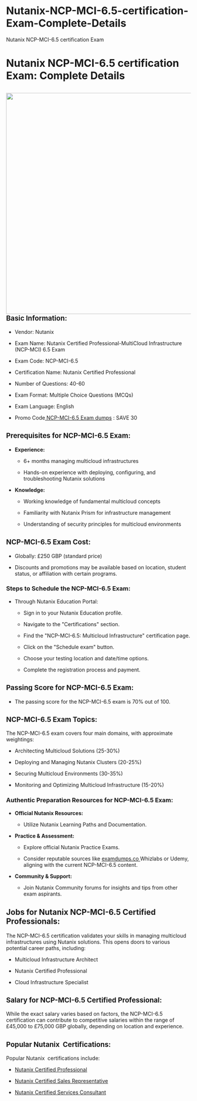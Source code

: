 # Nutanix-NCP-MCI-6.5-certification-Exam-Complete-Details
Nutanix NCP-MCI-6.5 certification Exam
<h1 dir="ltr">Nutanix NCP-MCI-6.5 certification Exam: Complete Details</h1><h2 dir="ltr"><img src="https://img.freepik.com/free-psd/education-concept-with-supplies_23-2149935204.jpg?t=st=1708949293~exp=1708952893~hmac=54742e1375b2ad9c351984de7828913dc6fbfab52b0ca61c3cf1a9f1adf6119c&amp;w=996" alt="" width="862" height="603"><br><span style="font-size: 14pt;">Basic Information:</span></h2><ul><li dir="ltr" aria-level="1"><p dir="ltr" role="presentation">Vendor: Nutanix</p></li><li dir="ltr" aria-level="1"><p dir="ltr" role="presentation">Exam Name: Nutanix Certified Professional-MultiCloud Infrastructure (NCP-MCI) 6.5 Exam</p></li><li dir="ltr" aria-level="1"><p dir="ltr" role="presentation">Exam Code: NCP-MCI-6.5</p></li><li dir="ltr" aria-level="1"><p dir="ltr" role="presentation">Certification Name: Nutanix Certified Professional</p></li><li dir="ltr" aria-level="1"><p dir="ltr" role="presentation">Number of Questions: 40-60</p></li><li dir="ltr" aria-level="1"><p dir="ltr" role="presentation">Exam Format: Multiple Choice Questions (MCQs)</p></li><li dir="ltr" aria-level="1"><p dir="ltr" role="presentation">Exam Language: English</p></li><li dir="ltr" aria-level="1"><p dir="ltr" role="presentation">Promo Code<a href="https://www.certs4it.com/ncp-mci-6.5-exam.html"> NCP-MCI-6.5 Exam dumps</a> : SAVE 30</p></li></ul><h2 dir="ltr"><span style="font-size: 14pt;">Prerequisites for NCP-MCI-6.5 Exam:</span></h2><ul><li dir="ltr" aria-level="1"><p dir="ltr" role="presentation"><strong>Experience:</strong></p></li><ul><li dir="ltr" aria-level="2"><p dir="ltr" role="presentation">6+ months managing multicloud infrastructures</p></li><li dir="ltr" aria-level="2"><p dir="ltr" role="presentation">Hands-on experience with deploying, configuring, and troubleshooting Nutanix solutions</p></li></ul><li dir="ltr" aria-level="1"><p dir="ltr" role="presentation"><strong>Knowledge:</strong></p></li><ul><li dir="ltr" aria-level="2"><p dir="ltr" role="presentation">Working knowledge of fundamental multicloud concepts</p></li><li dir="ltr" aria-level="2"><p dir="ltr" role="presentation">Familiarity with Nutanix Prism for infrastructure management</p></li><li dir="ltr" aria-level="2"><p dir="ltr" role="presentation">Understanding of security principles for multicloud environments</p></li></ul></ul><h2 dir="ltr"><span style="font-size: 14pt;">NCP-MCI-6.5 Exam Cost:</span></h2><ul><li dir="ltr" aria-level="1"><p dir="ltr" role="presentation">Globally: &pound;250 GBP (standard price)</p></li><li dir="ltr" aria-level="1"><p dir="ltr" role="presentation">Discounts and promotions may be available based on location, student status, or affiliation with certain programs.</p></li></ul><h3 dir="ltr">Steps to Schedule the NCP-MCI-6.5 Exam:</h3><ul><li dir="ltr" aria-level="1"><p dir="ltr" role="presentation">Through Nutanix Education Portal:</p></li><ul><li dir="ltr" aria-level="2"><p dir="ltr" role="presentation">Sign in to your Nutanix Education profile.</p></li><li dir="ltr" aria-level="2"><p dir="ltr" role="presentation">Navigate to the "Certifications" section.</p></li><li dir="ltr" aria-level="2"><p dir="ltr" role="presentation">Find the "NCP-MCI-6.5: Multicloud Infrastructure" certification page.</p></li><li dir="ltr" aria-level="2"><p dir="ltr" role="presentation">Click on the "Schedule exam" button.</p></li><li dir="ltr" aria-level="2"><p dir="ltr" role="presentation">Choose your testing location and date/time options.</p></li><li dir="ltr" aria-level="2"><p dir="ltr" role="presentation">Complete the registration process and payment.</p></li></ul></ul><h2 dir="ltr"><span style="font-size: 14pt;">Passing Score for NCP-MCI-6.5 Exam:</span></h2><ul><li dir="ltr" aria-level="1"><p dir="ltr" role="presentation">The passing score for the NCP-MCI-6.5 exam is 70% out of 100.</p></li></ul><h2 dir="ltr"><span style="font-size: 14pt;">NCP-MCI-6.5 Exam Topics:</span></h2><p dir="ltr">The NCP-MCI-6.5 exam covers four main domains, with approximate weightings:</p><ul><li dir="ltr" aria-level="1"><p dir="ltr" role="presentation">Architecting Multicloud Solutions (25-30%)</p></li><li dir="ltr" aria-level="1"><p dir="ltr" role="presentation">Deploying and Managing Nutanix Clusters (20-25%)</p></li><li dir="ltr" aria-level="1"><p dir="ltr" role="presentation">Securing Multicloud Environments (30-35%)</p></li><li dir="ltr" aria-level="1"><p dir="ltr" role="presentation">Monitoring and Optimizing Multicloud Infrastructure (15-20%)</p></li></ul><h3 dir="ltr">Authentic Preparation Resources for NCP-MCI-6.5 Exam:</h3><ul><li dir="ltr" aria-level="1"><p dir="ltr" role="presentation"><strong>Official Nutanix Resources:</strong></p></li><ul><li dir="ltr" aria-level="2"><p dir="ltr" role="presentation">Utilize Nutanix Learning Paths and Documentation.</p></li></ul><li dir="ltr" aria-level="1"><p dir="ltr" role="presentation"><strong>Practice &amp; Assessment:</strong></p></li><ul><li dir="ltr" aria-level="2"><p dir="ltr" role="presentation">Explore official Nutanix Practice Exams.</p></li><li dir="ltr" aria-level="2"><p dir="ltr" role="presentation">Consider reputable sources like <a href="https://www.examdumps.co/">examdumps.co </a>Whizlabs or Udemy, aligning with the current NCP-MCI-6.5 content.</p></li></ul><li dir="ltr" aria-level="1"><p dir="ltr" role="presentation"><strong>Community &amp; Support:</strong></p></li><ul><li dir="ltr" aria-level="2"><p dir="ltr" role="presentation">Join Nutanix Community forums for insights and tips from other exam aspirants.</p></li></ul></ul><h2 dir="ltr">Jobs for Nutanix NCP-MCI-6.5 Certified Professionals:</h2><p dir="ltr">The NCP-MCI-6.5 certification validates your skills in managing multicloud infrastructures using Nutanix solutions. This opens doors to various potential career paths, including:</p><ul><li dir="ltr" aria-level="1"><p dir="ltr" role="presentation">Multicloud Infrastructure Architect</p></li><li dir="ltr" aria-level="1"><p dir="ltr" role="presentation">Nutanix Certified Professional</p></li><li dir="ltr" aria-level="1"><p dir="ltr" role="presentation">Cloud Infrastructure Specialist</p></li></ul><h2 dir="ltr"><span style="font-size: 14pt;">Salary for NCP-MCI-6.5 Certified Professional:</span></h2><p dir="ltr">While the exact salary varies based on factors, the NCP-MCI-6.5 certification can contribute to competitive salaries within the range of &pound;45,000 to &pound;75,000 GBP globally, depending on location and experience.</p><h2 dir="ltr"><span style="font-size: 14pt;">Popular Nutanix&nbsp; Certifications:</span></h2><p dir="ltr">Popular Nutanix &nbsp;certifications include:</p><ul><li dir="ltr" aria-level="1"><p dir="ltr" role="presentation"><a href="https://www.certs4it.com/nutanix-certified-professional-certification-exams.html">Nutanix Certified Professional</a></p></li><li dir="ltr" aria-level="1"><p dir="ltr" role="presentation"><a href="https://www.certs4it.com/nutanix-certified-sales-representative-certification-exams.html">Nutanix Certified Sales Representative</a></p></li><li dir="ltr" aria-level="1"><p dir="ltr" role="presentation"><a href="https://www.certs4it.com/nutanix-certified-services-consultant-certification-exams.html">Nutanix Certified Services Consultant</a></p></li></ul><p dir="ltr">&nbsp;</p><p>&nbsp;</p>

